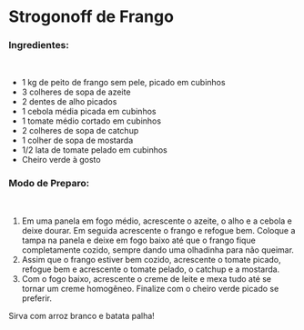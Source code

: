 # Strogonoff de Frango

### **Ingredientes**:
<br>

 - 1 kg de peito de frango sem pele, picado em cubinhos
 - 3 colheres de sopa de azeite
 - 2 dentes de alho picados
 - 1 cebola média picada em cubinhos
 - 1 tomate médio cortado em cubinhos
 - 2 colheres de sopa de catchup
 - 1 colher de sopa de mostarda
 - 1/2 lata de tomate pelado em cubinhos
 - Cheiro verde à gosto

 ### **Modo de Preparo**:  
<br>

  1. Em uma panela em fogo médio, acrescente o azeite, o alho e a cebola e deixe dourar. Em seguida acrescente o frango e refogue bem. Coloque a tampa na panela e deixe em fogo baixo até que o frango fique completamente cozido, sempre dando uma olhadinha para  não queimar.
  2. Assim que o frango estiver bem cozido, acrescente o tomate picado, refogue bem e acrescente o tomate pelado, o catchup e a mostarda.
  3. Com o fogo baixo, acrescente o creme de leite e mexa tudo até se tornar um creme homogêneo. Finalize com o cheiro verde picado se preferir.

  Sirva com arroz branco e batata palha!